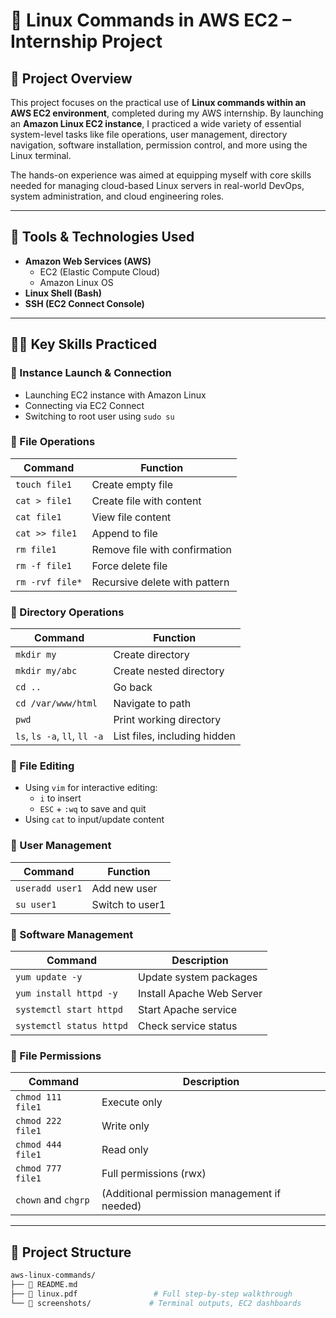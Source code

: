 # 🐧 Linux Commands in AWS EC2 – Internship Project

## 📖 Project Overview

This project focuses on the practical use of **Linux commands within an AWS EC2 environment**, completed during my AWS internship. By launching an **Amazon Linux EC2 instance**, I practiced a wide variety of essential system-level tasks like file operations, user management, directory navigation, software installation, permission control, and more using the Linux terminal.

The hands-on experience was aimed at equipping myself with core skills needed for managing cloud-based Linux servers in real-world DevOps, system administration, and cloud engineering roles.

---

## 🧰 Tools & Technologies Used

- **Amazon Web Services (AWS)**
  - EC2 (Elastic Compute Cloud)
  - Amazon Linux OS
- **Linux Shell (Bash)**
- **SSH (EC2 Connect Console)**

---

## 🧑‍💻 Key Skills Practiced

### 🔹 Instance Launch & Connection
- Launching EC2 instance with Amazon Linux
- Connecting via EC2 Connect
- Switching to root user using `sudo su`

### 🔹 File Operations
| Command | Function |
|--------|----------|
| `touch file1` | Create empty file |
| `cat > file1` | Create file with content |
| `cat file1` | View file content |
| `cat >> file1` | Append to file |
| `rm file1` | Remove file with confirmation |
| `rm -f file1` | Force delete file |
| `rm -rvf file*` | Recursive delete with pattern |

### 🔹 Directory Operations
| Command | Function |
|--------|----------|
| `mkdir my` | Create directory |
| `mkdir my/abc` | Create nested directory |
| `cd ..` | Go back |
| `cd /var/www/html` | Navigate to path |
| `pwd` | Print working directory |
| `ls`, `ls -a`, `ll`, `ll -a` | List files, including hidden |

### 🔹 File Editing
- Using `vim` for interactive editing:
  - `i` to insert
  - `ESC` + `:wq` to save and quit
- Using `cat` to input/update content

### 🔹 User Management
| Command | Function |
|--------|----------|
| `useradd user1` | Add new user |
| `su user1` | Switch to user1 |

### 🔹 Software Management
| Command | Description |
|--------|-------------|
| `yum update -y` | Update system packages |
| `yum install httpd -y` | Install Apache Web Server |
| `systemctl start httpd` | Start Apache service |
| `systemctl status httpd` | Check service status |

### 🔹 File Permissions
| Command | Description |
|--------|-------------|
| `chmod 111 file1` | Execute only |
| `chmod 222 file1` | Write only |
| `chmod 444 file1` | Read only |
| `chmod 777 file1` | Full permissions (rwx) |
| `chown` and `chgrp` | (Additional permission management if needed) |

---

## 📂 Project Structure

```bash
aws-linux-commands/
├── 📄 README.md
├── 📄 linux.pdf                 # Full step-by-step walkthrough
└── 📁 screenshots/             # Terminal outputs, EC2 dashboards
